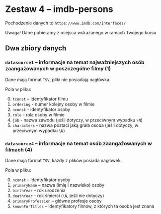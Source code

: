 # Zestaw 4 – imdb-persons

Pochodzenie danych to `https://www.imdb.com/interfaces/`

Uwaga! Dane pobieramy z miejsca wskazanego w ramach Twojego kursu

## Dwa zbiory danych 

### `datasource1` – informacje na temat najważniejszych osób zaangażowanych w poszczególne filmy (1)

Dane mają format `TSV`, pliki nie posiadają nagłówka.

Pola w pliku:

0. `tconst` – identyfikator filmu
1. `ordering` - numer kolejny osoby w filmie
2. `nconst` - identyfikator osoby
3. `role` - rola osoby w filmie
4. `job` - nazwa zawodu (jeśli dotyczy, w przeciwnym wypadku `\N`)
5. `characters` - nazwa postaci jaką grała osoba (jeśli dotyczy, w przeciwnym wypadku `\N`)

### `datasource4` – informacje na temat osób zaangażowanych w filmach (4)

Dane mają format `TSV`, każdy z plików posiada nagłówek.

Pola w pliku:

0. `nconst` – identyfikator osoby
1. `primaryName` – nazwa (imię i nazwisko) osoby
2. `birthYear` – rok urodzenia
3. `deathYear` – rok śmierci (`\N`, jeśli nie dotyczy)
4. `primaryProfession` – główne profesje osoby
5. `knownForTitles` – identyfikatory filmów, z których ta osoba jest znana